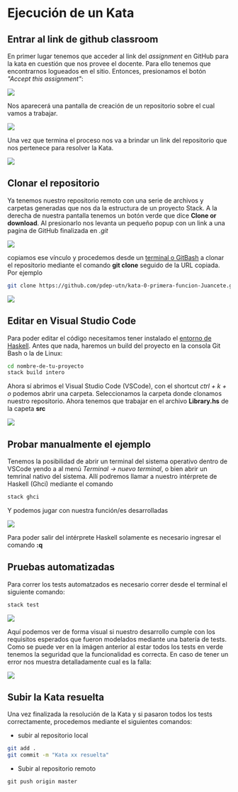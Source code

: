 # Ejecución de un Kata

## Entrar al link de github classroom

En primer lugar tenemos que acceder al link del _assignment_ en GitHub para la kata en cuestión que nos provee el docente. Para ello tenemos que encontrarnos logueados en el sitio. Entonces, presionamos el botón _"Accept this assignment"_:

![](../images/guia-katas/00-accepting.png)

Nos aparecerá una pantalla de creación de un repositorio sobre el cual vamos a trabajar. 

![](../images/guia-katas/01.creando.png)

Una vez que termina el proceso nos va a brindar un link del repositorio que nos pertenece para resolver la Kata.

![](../images/guia-katas/02.creado.png)

## Clonar el repositorio

Ya tenemos nuestro repositorio remoto con una serie de archivos y carpetas generadas que nos da la estructura de un proyecto Stack. A la derecha de nuestra pantalla tenemos un botón verde que dice **Clone or download**. Al presionarlo nos levanta un pequeño popup con un link a una pagina de GitHub finalizada en _.git_

![](../images/guia-katas/03.repositorio.png)

copiamos ese vínculo y procedemos desde un [terminal o GitBash](https://git-scm.com/downloads) a clonar el repositorio mediante el comando **git clone** seguido de la URL copiada. Por ejemplo

```bash
git clone https://github.com/pdep-utn/kata-0-primera-funcion-Juancete.git
``` 

![](../images/guia-katas/04.clonado.png)

## Editar en Visual Studio Code

Para poder editar el código necesitamos tener instalado el [entorno de Haskell](./entorno-haskell.md). Antes que nada, haremos un build del proyecto en la consola Git Bash o la de Linux:

```bash
cd nombre-de-tu-proyecto
stack build intero
```

Ahora sí abrimos el Visual Studio Code (VSCode), con el shortcut _ctrl + k + o_ podemos abrir una carpeta. Seleccionamos la carpeta donde clonamos nuestro repositorio. Ahora tenemos que trabajar en el archivo **Library.hs** de la capeta **src**

![](../images/guia-katas/05.editor.png)

## Probar manualmente el ejemplo

Tenemos la posibilidad de abrir un terminal del sistema operativo dentro de VSCode yendo a al menú _Terminal -> nuevo terminal_, o bien abrir un temrinal nativo del sistema. Allí podremos llamar a nuestro intérprete de Haskell (Ghci) mediante el comando

```bash
stack ghci
```

Y podemos jugar con nuestra función/es desarrolladas

![](../images/guia-katas/06.pruebas.png)

Para poder salir del intérprete Haskell solamente es necesario ingresar el comando **:q**

## Pruebas automatizadas

Para correr los tests automatzados es necesario correr desde el terminal el siguiente comando:

```bash
stack test
``` 

![](../images/guia-katas/07.tests.png)

Aquí podemos ver de forma visual si nuestro desarrollo cumple con los requisitos esperados que fueron modelados mediante una batería de tests. Como se puede ver en la imágen anterior al estar todos los tests en verde tenemos la seguridad que la funcionalidad es correcta. En caso de tener un error nos muestra detalladamente cual es la falla:

![](../images/guia-katas/08.fail.png)

## Subir la Kata resuelta

Una vez finalizada la resolución de la Kata y si pasaron todos los tests correctamente, procedemos mediante el siguientes comandos:

* subir al repositorio local

```bash 
git add .
git commit -m "Kata xx resuelta"
```

* Subir al repositorio remoto

```
git push origin master
```  
